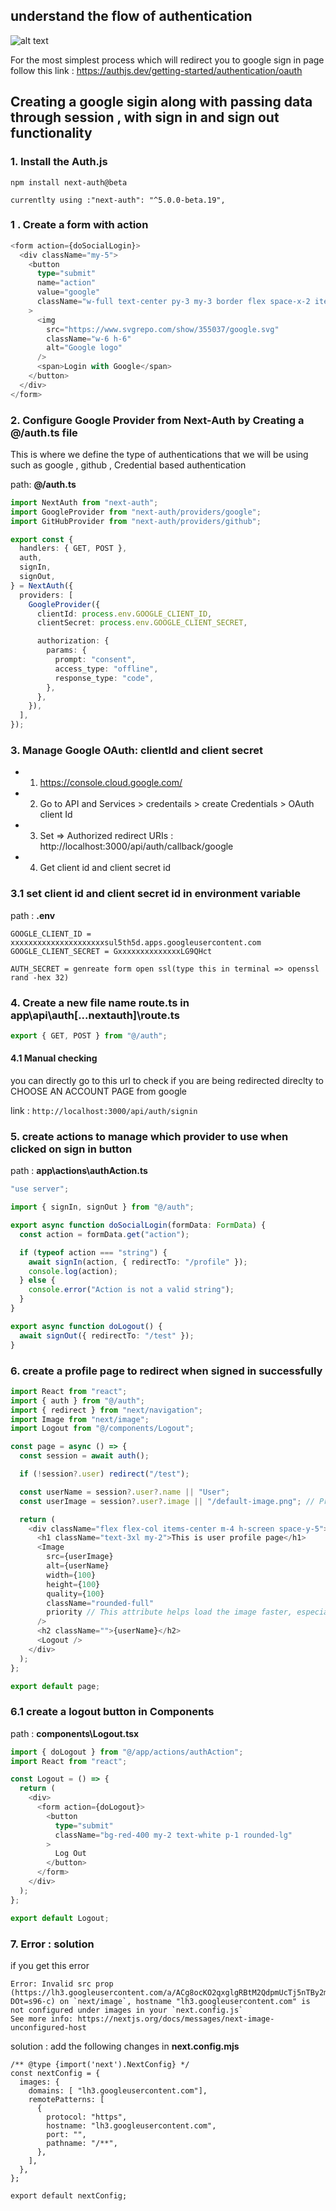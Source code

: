 ## understand the flow of authentication

![alt text](image-7.png)

For the most simplest process which will redirect you to google sign in page follow this link : https://authjs.dev/getting-started/authentication/oauth

## Creating a google sigin along with passing data through session , with sign in and sign out functionality

### 1. Install the Auth.js

```code
npm install next-auth@beta

currentlty using :"next-auth": "^5.0.0-beta.19",
```

### 1 . Create a form with action

```typescript
<form action={doSocialLogin}>
  <div className="my-5">
    <button
      type="submit"
      name="action"
      value="google"
      className="w-full text-center py-3 my-3 border flex space-x-2 items-center justify-center border-slate-200 rounded-lg text-slate-700 hover:border-slate-400 hover:text-slate-900 hover:shadow transition duration-150"
    >
      <img
        src="https://www.svgrepo.com/show/355037/google.svg"
        className="w-6 h-6"
        alt="Google logo"
      />
      <span>Login with Google</span>
    </button>
  </div>
</form>
```

### 2. Configure Google Provider from Next-Auth by Creating a **@/auth.ts** file

This is where we define the type of authentications that we will be using such as google , github , Credential based authentication

path: **@/auth.ts**

```typescript
import NextAuth from "next-auth";
import GoogleProvider from "next-auth/providers/google";
import GitHubProvider from "next-auth/providers/github";

export const {
  handlers: { GET, POST },
  auth,
  signIn,
  signOut,
} = NextAuth({
  providers: [
    GoogleProvider({
      clientId: process.env.GOOGLE_CLIENT_ID,
      clientSecret: process.env.GOOGLE_CLIENT_SECRET,

      authorization: {
        params: {
          prompt: "consent",
          access_type: "offline",
          response_type: "code",
        },
      },
    }),
  ],
});
```

### 3. Manage Google OAuth: clientId and client secret

- 1. https://console.cloud.google.com/
- 2. Go to API and Services > credentails > create Credentials > OAuth client Id
- 3. Set => Authorized redirect URIs : http://localhost:3000/api/auth/callback/google
- 4. Get client id and client secret id

### 3.1 set client id and client secret id in environment variable

path : **.env**

```code
GOOGLE_CLIENT_ID = xxxxxxxxxxxxxxxxxxxxxsul5th5d.apps.googleusercontent.com
GOOGLE_CLIENT_SECRET = GxxxxxxxxxxxxxxLG9QHct

AUTH_SECRET = genreate form open ssl(type this in terminal => openssl rand -hex 32)
```

### 4. Create a new file name route.ts in **app\api\auth\[...nextauth]\route.ts**

```typescript
export { GET, POST } from "@/auth";
```

#### 4.1 Manual checking

you can directly go to this url to check if you are being redirected direclty to CHOOSE AN ACCOUNT PAGE from google

link : `http://localhost:3000/api/auth/signin`

### 5. create actions to manage which provider to use when clicked on sign in button

path : **app\actions\authAction.ts**

```typescript
"use server";

import { signIn, signOut } from "@/auth";

export async function doSocialLogin(formData: FormData) {
  const action = formData.get("action");

  if (typeof action === "string") {
    await signIn(action, { redirectTo: "/profile" });
    console.log(action);
  } else {
    console.error("Action is not a valid string");
  }
}

export async function doLogout() {
  await signOut({ redirectTo: "/test" });
}
```

### 6. create a profile page to redirect when signed in successfully

```typescript
import React from "react";
import { auth } from "@/auth";
import { redirect } from "next/navigation";
import Image from "next/image";
import Logout from "@/components/Logout";

const page = async () => {
  const session = await auth();

  if (!session?.user) redirect("/test");

  const userName = session?.user?.name || "User";
  const userImage = session?.user?.image || "/default-image.png"; // Provide a default image path

  return (
    <div className="flex flex-col items-center m-4 h-screen space-y-5">
      <h1 className="text-3xl my-2">This is user profile page</h1>
      <Image
        src={userImage}
        alt={userName}
        width={100}
        height={100}
        quality={100}
        className="rounded-full"
        priority // This attribute helps load the image faster, especially if it's above the fold
      />
      <h2 className="">{userName}</h2>
      <Logout />
    </div>
  );
};

export default page;
```

### 6.1 create a logout button in Components

path : **components\Logout.tsx**

```typescript
import { doLogout } from "@/app/actions/authAction";
import React from "react";

const Logout = () => {
  return (
    <div>
      <form action={doLogout}>
        <button
          type="submit"
          className="bg-red-400 my-2 text-white p-1 rounded-lg"
        >
          Log Out
        </button>
      </form>
    </div>
  );
};

export default Logout;
```

### 7. Error : solution

if you get this error

```code
Error: Invalid src prop (https://lh3.googleusercontent.com/a/ACg8ocKO2qxglgRBtM2QdpmUcTj5nTBy2mMy15ripTH8edi8t0LT-DOt=s96-c) on `next/image`, hostname "lh3.googleusercontent.com" is not configured under images in your `next.config.js`
See more info: https://nextjs.org/docs/messages/next-image-unconfigured-host

```

solution : add the following changes in **next.config.mjs**

```code
/** @type {import('next').NextConfig} */
const nextConfig = {
  images: {
    domains: [ "lh3.googleusercontent.com"],
    remotePatterns: [
      {
        protocol: "https",
        hostname: "lh3.googleusercontent.com",
        port: "",
        pathname: "/**",
      },
    ],
  },
};

export default nextConfig;
```
